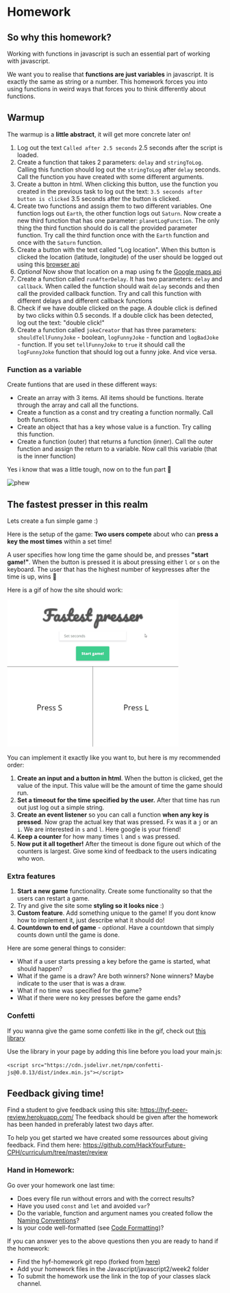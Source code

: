 # Homework

## So why this homework?
Working with functions in javascript is such an essential part of working with javascript. 

We want you to realise that **functions are just variables** in javascript. It is exactly the same as string or a number. This homework forces you into using functions in weird ways that forces you to think differently about functions. 

## Warmup
The warmup is a **little abstract**, it will get more concrete later on!

1. Log out the text `Called after 2.5 seconds` 2.5 seconds after the script is loaded. 
2. Create a function that takes 2 parameters: `delay` and `stringToLog`. Calling this function should log out the `stringToLog` after `delay` seconds. Call the function you have created with some different arguments. 
3. Create a button in html. When clicking this button, use the function you created in the previous task to log out the text: `3.5 seconds after button is clicked` 3.5 seconds after the button is clicked.
4. Create two functions and assign them to two different variables. One function logs out `Earth`, the other function logs out `Saturn`. Now create a new third function that has one parameter: `planetLogFunction`. The only thing the third function should do is call the provided parameter function. Try call the third function once with the `Earth` function and once with the `Saturn` function.
5. Create a button with the text called "Log location". When this button is clicked the location (latitude, longitude) of the user should be logged out using this [browser api](https://developer.mozilla.org/en-US/docs/Web/API/Geolocation_API) 
6. *Optional* Now show that location on a map using fx the [Google maps api]( https://developers.google.com/maps/documentation/javascript/tutorial)
7. Create a function called `runAfterDelay`. It has two parameters: `delay` and `callback`. When called the function should wait `delay` seconds and then call the provided callback function. Try and call this function with different delays and different callback functions
8. Check if we have double clicked on the page. A double click is defined by two clicks within 0.5 seconds. If a double click has been detected, log out the text: "double click!"
9. Create a function called `jokeCreator` that has three parameters: `shouldTellFunnyJoke` - boolean, `logFunnyJoke` - function and `logBadJoke` - function. If you set `tellFunnyJoke` to `true` it should call the `logFunnyJoke` function that should log out a funny joke. And vice versa.

### Function as a variable
Create funtions that are used in these different ways:
- Create an array with 3 items. All items should be functions. Iterate through the array and call all the functions.
- Create a function as a const and try creating a function normally. Call both functions.
- Create an object that has a key whose value is a function. Try calling this function.
- Create a function (outer) that returns a function (inner). Call the outer function and assign the return to a variable. Now call this variable (that is the inner function)

Yes i know that was a little tough, now on to the fun part 🎉

![phew](https://media.giphy.com/media/EDt1m8p5hqXG8/giphy.gif)

## The fastest presser in this realm
Lets create a fun simple game :)

Here is the setup of the game: **Two users compete** about who can **press a key the most times** within a set time!

 A user specifies how long time the game should be, and presses **"start game!"**. When the button is pressed it is about pressing either `l` or `s` on the keyboard. The user that has the highest number of keypresses after the time is up, wins 🎉

Here is a gif of how the site should work:

<img alt="homework folder" src="homework/fastest-clicker.gif" width="400" />

You can implement it exactly like you want to, but here is my recommended order:

1. **Create an input and a button in html**. When the button is clicked, get the value of the input. This value will be the amount of time the game should run.
2. **Set a timeout for the time specified by the user.** After that time has run out just log out a simple string.
3. **Create an event listener** so you can call a function **when any key is pressed**. Now grap the actual key that was pressed. Fx was it a `j` or an `i`. We are interested in `s` and `l`. Here google is your friend!
4. **Keep a counter** for how many times `l` and `s` was pressed. 
5. **Now put it all together!** After the timeout is done figure out which of the counters is largest. Give some kind of feedback to the users indicating who won.

### Extra features
1. **Start a new game** functionality. Create some functionality so that the users can restart a game. 
4. Try and give the site some **styling so it looks nice** :)
3. **Custom feature**. Add something unique to the game! If you dont know how to implement it, just describe what it should do!
2. **Countdown to end of game** - *optional*. Have a countdown that simply counts down until the game is done.

Here are some general things to consider:
- What if a user starts pressing a key before the game is started, what should happen?
- What if the game is a draw? Are both winners? None winners? Maybe indicate to the user that is was a draw.
- What if no time was specified for the game?
- What if there were no key presses before the game ends?

### Confetti
If you wanna give the game some confetti like in the gif, check out [this library](https://www.npmjs.com/package/confetti-js)

Use the library in your page by adding this line before you load your main.js:

`<script src="https://cdn.jsdelivr.net/npm/confetti-js@0.0.13/dist/index.min.js"></script>`

## Feedback giving time!
Find a student to give feedback using this site: https://hyf-peer-review.herokuapp.com/
The feedback should be given after the homework has been handed in preferably latest two days after. 

To help you get started we have created some ressources about giving feedback. Find them here: https://github.com/HackYourFuture-CPH/curriculum/tree/master/review

### Hand in Homework:
Go over your homework one last time:
- Does every file run without errors and with the correct results?
- Have you used `const` and `let` and avoided `var`?
- Do the variable, function and argument names you created follow the [Naming Conventions](https://github.com/HackYourFuture/fundamentals/blob/master/fundamentals/naming_conventions.md)?
- Is your code well-formatted (see [Code Formatting](https://github.com/HackYourFuture/fundamentals/blob/master/fundamentals/naming_conventions.md))?

If you can answer yes to the above questions then you are ready to hand if the homework:
* Find the hyf-homework git repo (forked from [here](https://github.com/HackYourFuture-CPH/hyf-homework))
* Add your homework files in the Javascript/javascript2/week2 folder
* To submit the homework use the link in the top of your classes slack channel. 